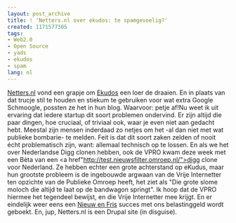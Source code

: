 ```yaml
---
layout: post_archive
title: ! 'Netters.nl over ekudos: te spamgevoelig?'
created: 1171577305
tags:
- Web2.0
- Open Source
- yads
- ekudos
- spam
lang: nl
---
```

[Netters.nl](http://netters.nl/ekudos-spamgevoelig) vond een grapje om [Ekudos](http://www.ekudos.nl/kudoka/profielen/1340) een loer de draaien. En in plaats van dat trucje stil te houden en stiekum te gebruiken voor wat extra Google Schmoogle, possten ze het in hun blog. Waarvoor: petje af!Nu weet ik uit ervaring dat iedere startup dit soort problemen ondervind. Er zijn altijd die paar dingen, hoe cruciaal, of triviaal ook, waar je even niet aan gedacht hebt. Meestal zijn mensen inderdaad zo netjes om het -al dan niet met wat publieke bombarie- te melden. Feit is dat dit soort zaken zelden of nooit écht problematisch zijn, want: allemaal technisch op te lossen. En als we het over Nederlandse Digg clonen hebben, ook de VPRO kwam deze week met een Bèta van een <a href"http://test.nieuwsfilter.omroep.nl/">digg clone voor Nederland. Ze hebben echter een grote achterstand op eKudus, maar hun grootste probleem is de ingebouwde argwaan van de Vrije Internetter ten opzichte van de Publieke Omroep heeft, het ziet als "Die grote slome moloch die altijd te laat op de bandwagon springt". Ik hoop dat de VPRO hiermee het tegendeel bewijst, en die Vrije Internetter mee krijgt. En er eindelijk weer eens een [Nieuw en Fris](http://marcoraaphorst.nl/2007/02/10/valt-ook-niet-onder-het-publieke-domein/) succes met ons belastinggeld wordt geboekt. En, jup, Netters.nl is een Drupal site (in disguise). 
